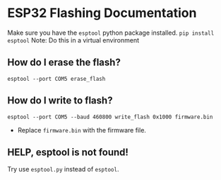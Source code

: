 # ESP32 Flashing Documentation
Make sure you have the `esptool` python package installed.
`pip install esptool`
Note: Do this in a virtual environment

## How do I erase the flash?
`esptool --port COM5 erase_flash`

## How do I write to flash?
`esptool --port COM5 --baud 460800 write_flash 0x1000 firmware.bin`
- Replace `firmware.bin` with the firmware file.

## HELP, esptool is not found!
Try use `esptool.py` instead of `esptool`.